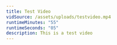 ```yaml
---
title: Test Video
vidSource: /assets/uploads/testvideo.mp4
runtimeMinutes: "55"
runtimeSeconds: "05"
description: This is a test video
---
```

